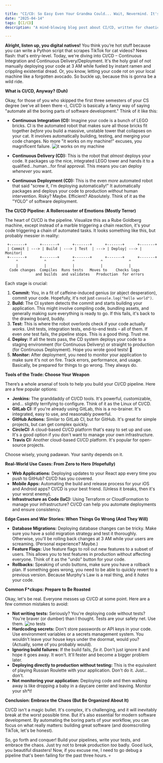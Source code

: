 ```yaml
---

title: "CI/CD: So Easy Even Your Grandma Could... Wait, Nevermind. It's a Mess."
date: "2025-04-14"
tags: [CI/CD]
description: "A mind-blowing blog post about CI/CD, written for chaotic Gen Z engineers who probably already know this stuff but are procrastinating on TikTok."

---
```


**Alright, listen up, you digital natives!** You think you’re hot stuff because you can write a Python script that scrapes TikTok for cat videos? News flash: that's entry-level. Today, we're diving into CI/CD – Continuous Integration and Continuous Delivery/Deployment. It's the holy grail of not manually deploying your code at 3 AM while fueled by instant ramen and crippling existential dread. Or, you know, letting your code rot on your local machine like a forgotten avocado.  So buckle up, because this is gonna be a wild ride.

**What is CI/CD, Anyway? (Duh)**

Okay, for those of you who skipped the first three semesters of your CS degree (we've all been there 💀), CI/CD is basically a fancy way of saying "automate all the boring parts of software development." Think of it like this:

*   **Continuous Integration (CI):**  Imagine your code is a bunch of LEGO bricks. CI is the automated robot that makes sure all those bricks fit together *before* you build a massive, unstable tower that collapses on your cat.  It involves automatically building, testing, and merging your code changes.  No more "it works on my machine!" excuses, you magnificent failure.
    ![it works on my machine](https://i.kym-cdn.com/photos/images/newsfeed/001/222/619/78a.jpg)

*   **Continuous Delivery (CD):** This is the robot that *almost* deploys your code.  It packages up the nice, integrated LEGO tower and hands it to a qualified…human…for final approval. This means you can deploy *whenever* you want.
*   **Continuous Deployment (CD):** This is the even *more* automated robot that said "screw it, I'm deploying automatically!" It automatically packages and deploys your code to production *without* human intervention. Risky? Maybe.  Efficient? Absolutely. Think of it as the "YOLO" of software deployment.

**The CI/CD Pipeline:  A Rollercoaster of Emotions (Mostly Terror)**

The heart of CI/CD is the pipeline.  Visualize this as a Rube Goldberg machine, except instead of a marble triggering a chain reaction, it's your code triggering a chain of automated tasks.  It looks something like this, but probably messier in reality:

```ascii
 +-------+      +-------+      +-------+      +-------+      +-------+
 | Commit | ---> | Build | ---> | Test  | ---> | Deploy| ---> | Monitor|
 +-------+      +-------+      +-------+      +-------+      +-------+
     ^            ^            ^            ^            ^
     |            |            |            |            |
  Code changes  Compiles  Runs tests   Moves to    Checks logs
              and builds  and validates   Production  for errors
```

Each stage is crucial:

1.  **Commit:** You, in a fit of caffeine-induced genius (or abject desperation), commit your code. Hopefully, it's not just `console.log("hello world")`.
2.  **Build:**  The CI system detects the commit and starts building your application. This might involve compiling code, bundling assets, and generally making sure everything is ready to go.  If this fails, it's back to the drawing board, buddy.
3.  **Test:**  This is where the robot overlords check if your code actually *works*.  Unit tests, integration tests, end-to-end tests – all of them.  If even *one* test fails, the pipeline stops.  This is a good thing.  Trust me.
4.  **Deploy:** If all the tests pass, the CD system deploys your code to a staging environment (for Continuous Delivery) or straight to production (for Continuous Deployment). Hope you wrote good tests! 🙏
5.  **Monitor:**  After deployment, you need to monitor your application to make sure it's not on fire.  Track errors, performance, and usage.  Basically, be prepared for things to go wrong.  They always do.

**Tools of the Trade: Choose Your Weapon**

There’s a whole arsenal of tools to help you build your CI/CD pipeline. Here are a few popular options:

*   **Jenkins:** The granddaddy of CI/CD tools. It's powerful, customizable, and… slightly terrifying to configure. Think of it as the Linux of CI/CD.
*   **GitLab CI:**  If you're already using GitLab, this is a no-brainer.  It's integrated, easy to use, and reasonably powerful.
*   **GitHub Actions:**  Similar to GitLab CI, but for GitHub.  It's great for simple projects, but can get complex quickly.
*   **CircleCI:**  A cloud-based CI/CD platform that's easy to set up and use.  It's a good option if you don't want to manage your own infrastructure.
*   **Travis CI:**  Another cloud-based CI/CD platform.  It's popular for open-source projects.

Choose wisely, young padawan. Your sanity depends on it.

**Real-World Use Cases: From Zero to Hero (Hopefully)**

*   **Web Applications:** Deploying updates to your React app every time you push to GitHub?  CI/CD has you covered.
*   **Mobile Apps:** Automating the build and release process for your iOS and Android apps? CI/CD is your best friend. (Unless it breaks, then it's your worst enemy).
*   **Infrastructure as Code (IaC):**  Using Terraform or CloudFormation to manage your infrastructure? CI/CD can help you automate deployments and ensure consistency.

**Edge Cases and War Stories: When Things Go Wrong (And They Will)**

*   **Database Migrations:**  Deploying database changes can be tricky.  Make sure you have a solid migration strategy and test it thoroughly.  Otherwise, you'll be rolling back changes at 3 AM while your users are screaming. (Personal experience? Maybe.)
*   **Feature Flags:** Use feature flags to roll out new features to a subset of users.  This allows you to test features in production without affecting everyone.  Think of it as the "undo" button for your code.
*   **Rollbacks:**  Speaking of undo buttons, make sure you have a rollback plan.  If something goes wrong, you need to be able to quickly revert to a previous version.  Because Murphy's Law is a real thing, and it *hates* your code.

**Common F\*ckups:  Prepare to Be Roasted**

Okay, let's be real. Everyone messes up CI/CD at some point. Here are a few common mistakes to avoid:

*   **Not writing tests:**  Seriously?  You're deploying code without tests?  You're braver (or dumber) than I thought.  Tests are your safety net.  Use them.
    ![no tests](https://i.imgflip.com/4/26j3k1.jpg)
*   **Hardcoding secrets:**  Don't store passwords or API keys in your code.  Use environment variables or a secrets management system.  You wouldn't leave your house keys under the doormat, would you? (Actually, some of you probably would).
*   **Ignoring build failures:**  If the build fails, *fix it*. Don't just ignore it and hope it goes away.  It won't.  It'll fester and become a bigger problem later.
*   **Deploying directly to production without testing:** This is the equivalent of playing Russian Roulette with your application. Don't do it. Just... don't.
*   **Not monitoring your application:**  Deploying code and then walking away is like dropping a baby in a daycare center and leaving. Monitor your sh*t!

**Conclusion: Embrace the Chaos (But Be Organized About It)**

CI/CD isn't a magic bullet. It's complex, it's challenging, and it will inevitably break at the worst possible time. But it's also essential for modern software development.  By automating the boring parts of your workflow, you can focus on what really matters: building great software (and doomscrolling TikTok, let's be honest).

So, go forth and conquer! Build your pipelines, write your tests, and embrace the chaos. Just try not to break production *too* badly.  Good luck, you beautiful disasters!  Now, if you excuse me, I need to go debug a pipeline that's been failing for the past three hours.  💀
